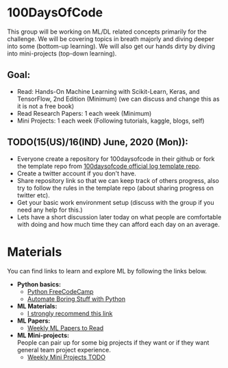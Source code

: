 # 100DaysOfCode
This group will be working on ML/DL related concepts primarily for the challenge. 
We will be covering topics in breath majorly and diving deeper into some (bottom-up learning). 
We will also get our hands dirty by diving into mini-projects (top-down learning).

## Goal:
 - Read: Hands-On Machine Learning with Scikit-Learn, Keras, and TensorFlow, 2nd Edition (Minimum) (we can discuss and change this as it is not a free book)
 - Read Research Papers: 1 each week (Minimum)
 - Mini Projects: 1 each week (Following tutorials, kaggle, blogs, self)

## TODO(15(US)/16(IND) June, 2020 (Mon)):
 - Everyone create a repository for 100daysofcode in their github or fork the template repo from [100daysofcode official log template repo](https://github.com/Kallaway/100-days-of-code).
 - Create a twitter account if you don't have. 
 - Share repository link so that we can keep track of others progress, also try to follow the rules in the template repo (about sharing progress on twitter etc). 
 - Get your basic work environment setup (discuss with the group if you need any help for this.)
 - Lets have a short discussion later today on what people are comfortable with doing and how much time they can afford each day on an average.


# Materials
You can find links to learn and explore ML by following the links below.
- **Python basics:**
  - [Python FreeCodeCamp](https://www-freecodecamp-org.cdn.ampproject.org/c/s/www.freecodecamp.org/news/the-ultimate-guide-to-python-from-beginner-to-intermediate-to-pro/amp/#)
  - [Automate Boring Stuff with Python](https://automatetheboringstuff.com/)
- **ML Materials:**
  - [I strongly recommend this link](https://machinelearningmastery.com/start-here/#getstarted)
- **ML Papers:**
  - [Weekly ML Papers to Read](./ml-papers-todo.md)
- **ML Mini-projects:**  
People can pair up for some big projects if they want or if they want general team project experience.
  - [Weekly Mini Projects TODO](./mini-project-todo.md)  
  

